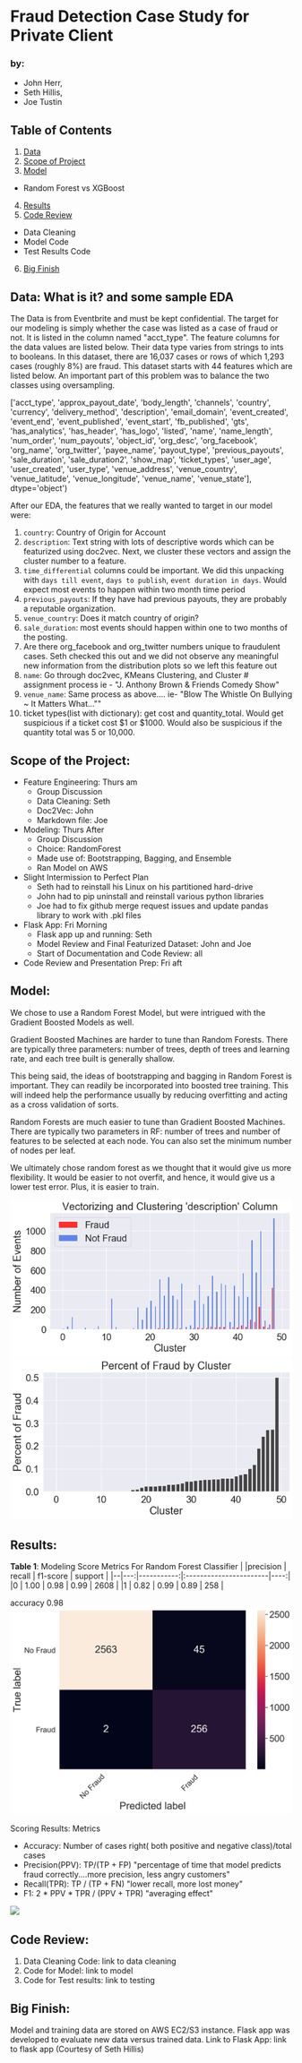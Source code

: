 # Fraud Detection Case Study for Private Client

### by:
- John Herr,
- Seth Hillis,
- Joe Tustin

## Table of Contents
1. [Data](#Data)
2. [Scope of Project](#ScopeOfProject)
3. [Model](#Model)
  - Random Forest vs XGBoost
4. [Results](#Results)
5. [Code Review](#CodeReview)
  - Data Cleaning
  - Model Code
  - Test Results Code

6. [Big Finish](#LinktoFlaskApp)

## Data:  What is it? and some sample EDA <a name="Data"></a>
The Data is from Eventbrite and must be kept confidential.  The target for our modeling is simply whether the case was listed as a case of fraud or not.  It is listed in the column named "acct_type".  The feature columns for the data values are listed below.  Their data type varies from strings to ints to booleans.
In this dataset, there are 16,037 cases or rows of which 1,293 cases (roughly 8%) are fraud.  This dataset starts with 44 features which are listed below.  An important part of this problem was to balance the two classes using oversampling.

 ['acct_type', 'approx_payout_date', 'body_length', 'channels', 'country',
       'currency', 'delivery_method', 'description', 'email_domain',
       'event_created', 'event_end', 'event_published', 'event_start',
       'fb_published', 'gts', 'has_analytics', 'has_header', 'has_logo',
       'listed', 'name', 'name_length', 'num_order', 'num_payouts',
       'object_id', 'org_desc', 'org_facebook', 'org_name', 'org_twitter',
       'payee_name', 'payout_type', 'previous_payouts', 'sale_duration',
       'sale_duration2', 'show_map', 'ticket_types', 'user_age',
       'user_created', 'user_type', 'venue_address', 'venue_country',
       'venue_latitude', 'venue_longitude', 'venue_name', 'venue_state'],
      dtype='object')

After our EDA, the features that we really wanted to target in our model were:
1. `country`:  Country of Origin for Account
2. `description`:  Text string with lots of descriptive words which can be featurized using doc2vec.  Next, we cluster these vectors and assign the cluster number to a feature.
3. `time_differential` columns could be important.  We did this unpacking with `days till event`, `days to publish`, `event duration in days`. Would expect most events to happen within two month time period
4. `previous_payouts`:  If they have had previous payouts, they are probably a reputable organization.
5.  `venue_country`:  Does it match country of origin?
6.  `sale_duration`:  most events should happen within one to two months of the posting.
7.  Are there org_facebook and org_twitter numbers unique to fraudulent cases.
Seth checked this out and we did not observe any meaningful new information from the distribution plots so we left this feature out
8.  `name`:  Go through doc2vec, KMeans Clustering, and Cluster # assignment process  ie - "J. Anthony Brown & Friends Comedy Show"
9. `venue_name`:  Same process as above....
ie- "Blow The Whistle On Bullying ~ It Matters What...""
10. ticket types(list with dictionary): get cost and quantity_total.  Would get suspicious if a ticket cost $1 or $1000.  Would also be suspicious if the quantity total was 5 or 10,000.  

## Scope of the Project: <a name="ScopeOfProject"></a>
- Feature Engineering: Thurs am
  - Group Discussion
  - Data Cleaning: Seth
  - Doc2Vec: John
  - Markdown file: Joe
- Modeling: Thurs After
  - Group Discussion
  - Choice: RandomForest
  - Made use of: Bootstrapping, Bagging, and Ensemble
  - Ran Model on AWS
- Slight Intermission to Perfect Plan
  - Seth had to reinstall his Linux on his partitioned hard-drive
  - John had to pip uninstall and reinstall various python libraries
  - Joe had to fix github merge request issues and update pandas library to work with .pkl files
- Flask App: Fri Morning
  - Flask app up and running: Seth
  - Model Review and Final Featurized Dataset: John and Joe
  - Start of Documentation and Code Review: all
- Code Review and Presentation Prep: Fri aft

## Model: <a name="Model"></a>
We chose to use a Random Forest Model, but were intrigued with the Gradient Boosted Models as well.

Gradient Boosted Machines are harder to tune than Random Forests. There are typically three parameters: number of trees, depth of trees and learning rate, and each tree built is generally shallow.

This being said, the ideas of bootstrapping and bagging in Random Forest is important. They can readily be incorporated into boosted tree training. This will indeed help the performance usually by reducing overfitting and acting as a cross validation of sorts.

Random Forests are much easier to tune than Gradient Boosted Machines. There are typically two parameters in RF: number of trees and number of features to be selected at each node.  You can also set the minimum number of nodes per leaf.

We ultimately chose random forest as we thought that it would give us more flexibility. It would be easier to not overfit, and hence, it would give us a lower test error. Plus, it is easier to train.

![](img/20_clusters_description_count.png)
![](img/20_clusters_description_percent.png)








## Results: <a name="Results"></a>

**Table 1**: Modeling Score Metrics For Random Forest Classifier
|  |precision  |  recall | f1-score  | support |
|--|---:|-----------:|:-----------------------|----:|
|0    |   1.00   |   0.98   |   0.99   |   2608 |
|1    |   0.82    |  0.99   |   0.89    |   258  |

   accuracy                           0.98      
![](img/confusion_matrix.png)


Scoring Results: Metrics
- Accuracy: Number of cases right( both positive and negative class)/total cases
- Precision(PPV): TP/(TP + FP)  "percentage of time that model predicts fraud correctly....more precision, less angry customers"
- Recall(TPR): TP / (TP + FN)  "lower recall, more lost money"
- F1: 2 * PPV * TPR / (PPV + TPR)  "averaging effect"

![](img/mat_fact.png)





## Code Review: <a name="CodeReview"></a>

1. Data Cleaning Code: link to data cleaning
2. Code for Model: link to model
3. Code for Test results: link to testing

## Big Finish: <a name="LinktoFlaskApp"></a>
Model and training data are stored on AWS EC2/S3 instance.  Flask app was developed to evaluate new data versus trained data.
Link to Flask App: link to flask app  (Courtesy of Seth Hillis)
